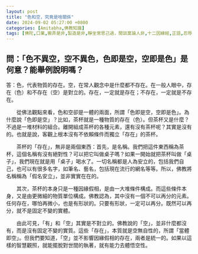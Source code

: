 ```yaml
---
layout: post
title: "色和空，究竟是啥關係"
date: 2024-09-02 05:27:00 +0800
categories: [Amitabha,佛教知識]
tags: [佛陀,口業,搬弄是非,製造是非,靜坐常思己過，閒談莫論人非,十二因緣經,正語,忍辱,假相,罪從心起將心懺，心若滅時罪亦亡,業,業力,懺悔,果報,念佛,持戒,造業,帶業往生,身口意,五戒,持戒,殺生,不與取,邪淫,偷盜,挑撥離間,妄語,惡口,因果,惡業,果報,懺悔,後不再造,逆境惡緣,斷惡修善]
---
```


## 問：「色不異空，空不異色，色即是空，空即是色」是何意？能舉例說明嗎？

答：色，代表物質的存在。空，在常人觀念中是什麼都不存在。在一般人眼中，存在（色）和不存在（空）是對立的。存在，一定就是存在；不存在，一定就是不存在。

　　從佛法觀點來看，色和空卻是一體的兩面，所謂「色即是空，空即是色」。為什麼說「色即是空」？比如，茶杯就是一種物質的存在（色）。但茶杯又是什麼？不過是一堆材料的組合。離開組成茶杯的各種元素，還有沒有茶杯呢？其實是沒有的。也就是說，客觀上根本沒有不依賴條件而獨立「存在」的茶杯。

　　茶杯的「存在」，無非是兩個東西：首先，是名稱。我們把這件東西稱為茶杯，這個名稱有沒有絕對性？可以把它叫做桌子嗎？如果一開始就把茶杯叫做「桌子」，我們現在就是用「桌子」喝水了。一切名稱都是人為安立的，包括我們自己，也可以有很多名字，如筆名、藝名，包括現在流行的網名等等。所以，佛教將名稱稱為「假名安立」，並非實實在在的。

　　其次，茶杯的本身只是一種因緣假相，是由一大堆條件構成。而這些條件本身，又是由更微細的物質單位構成。佛教認為，其中沒有一個不可以再分的元素。任何存在，哪怕再微小，也是有形狀的。只要有形狀，一定可以再分。既然可以再分，就不是固定不變的實體。

　　由此可見，「有」和「空」其實是不對立的。佛教說的「空」，並非什麼都沒有，而是沒有固定不變的實質。這些「存在」，本質就是空無自性的，所謂「當體即空」。但我們要知道，「空」並不影響因緣假相的存在，兩者是統一的。如果以這樣的智慧觀照，就能擺脫對世間的執著，就有能力去體悟空性。